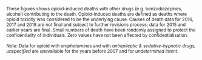 <small>
These figures shows opioid-induced deaths with other drugs (e.g. benzodiazepines, alcohol) contributing to the death. Opioid-induced deaths are defined as deaths where opioid toxicity was considered to be the underlying cause. Causes of death data for 2016, 2017 and 2018 are not final and subject to further revisions process; data for 2015 and earlier years are final. Small numbers of death have been randomly assigned to protect the confidentiality of individuals. Zero values have not been affected by confidentialisation.

Note: Data for opioid with *amphetamines* and with *antiepileptic & sedative-hypnotic drugs, unspecified* are unavailable for the years before 2007 and for *undetermined intent*.
</small>
